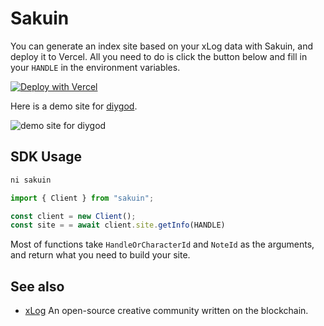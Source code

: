# Sakuin

You can generate an index site based on your xLog data with Sakuin, and deploy it to Vercel.
All you need to do is click the button below and fill in your `HANDLE` in the environment variables.

[![Deploy with Vercel](https://vercel.com/button)](https://vercel.com/new/clone?repository-url=https%3A%2F%2Fgithub.com%2Fhyoban%2Fsakuin&env=HANDLE)

Here is a demo site for [diygod](https://diygod.cc).

![demo site for diygod](https://github.com/hyoban/hyoban.cc/assets/38493346/0ccff48f-6679-410b-9288-ae4f4cd0093d)

## SDK Usage

```sh
ni sakuin
```

```js
import { Client } from "sakuin";

const client = new Client();
const site = = await client.site.getInfo(HANDLE)
```

Most of functions take `HandleOrCharacterId` and `NoteId` as the arguments, and return what you need to build your site.

## See also

- [xLog](https://xlog.app) An open-source creative community written on the blockchain.
